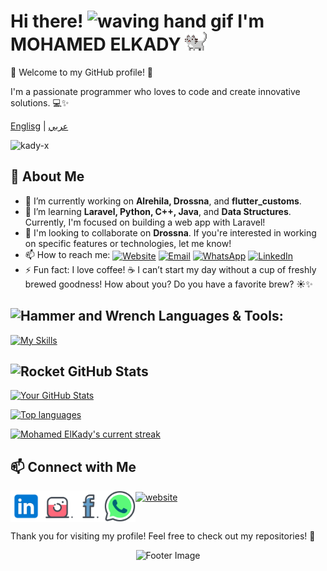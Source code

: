 # Hi there! <img src="https://user-images.githubusercontent.com/72663882/171687151-bb31c996-c9d2-49c8-b593-734946893b23.gif" alt="waving hand gif" aria-hidden="true" width="40" /> I'm MOHAMED ELKADY <a href="https://elmoparmg.com"><img src="cat.gif" width="35" alt="animated cat"/></a>

🌟 Welcome to my GitHub profile! 🎉

I'm a passionate programmer who loves to code and create innovative solutions. 💻✨

<a href="https://github.com/kady-x/kady-x/blob/main/README.md"><span>Englisg</span></a> |
<a href="https://github.com/kady-x/kady-x/blob/main/README_AR.md"><span>عربي</span></a>

<p align="left"><img src="https://komarev.com/ghpvc/?username=kady-x&label=Profile%20views&color=0e75b6&style=flat" alt="kady-x"/></p>

## 🌟 About Me

- 🔭 I’m currently working on **Alrehila, Drossna**, and **flutter_customs**.
- 🌱 I’m learning **Laravel, Python, C++, Java**, and **Data Structures**. Currently, I'm focused on building a web app with Laravel!
- 👯 I'm looking to collaborate on **Drossna**. If you're interested in working on specific features or technologies, let me know! 
- 📫 How to reach me: 
<a href="https://elmoparmg.com" title="Portfolio"><img alt="Website" src="https://img.shields.io/badge/website-f59042?style=for-the-badge&logo=About.me&logoColor=white" height="30" align="center"/></a>
<a href="mailto:mohamed@elmoparmg.com" title="Email"><img alt="Email" src="https://img.shields.io/badge/Gmail-D14836?style=for-the-badge&logo=gmail&logoColor=white" height="30" align="center"/></a>
<a href="https://wa.me/+201021207569" title="WhatsApp"><img alt="WhatsApp" src="https://img.shields.io/badge/WhatsApp-25D366?style=for-the-badge&logo=whatsapp&logoColor=white" height="30" align="center"/></a>
<a href="https://www.linkedin.com/in/kadyx/"><img alt="LinkedIn" src="https://img.shields.io/static/v1?message=LinkedIn&logo=linkedin&label=&color=0077B5&logoColor=white&style=for-the-badge" height="30" align="center"/></a>
- ⚡ Fun fact: I love coffee! ☕ I can’t start my day without a cup of freshly brewed goodness! How about you? Do you have a favorite brew? ☀️✨

## <img src="https://raw.githubusercontent.com/Tarikul-Islam-Anik/Animated-Fluent-Emojis/master/Emojis/Objects/Hammer%20and%20Wrench.png" alt="Hammer and Wrench" width="30" height="30" /> Languages & Tools:
[![My Skills](https://skillicons.dev/icons?i=html,css,js,dart,flutter,php,laravel,python,mysql,docker,mongodb,firebase,md,git,github,vscode,postman,stackoverflow&perline=15)](#)

## <img src="https://raw.githubusercontent.com/Tarikul-Islam-Anik/Animated-Fluent-Emojis/master/Emojis/Travel%20and%20places/Rocket.png" alt="Rocket" width="30" height="30" /> GitHub Stats

[![Your GitHub Stats](https://github-readme-stats.vercel.app/api?username=kady-x&count_private=true&show_icons=true&theme=radical)](#)

[![Top languages](https://github-readme-mwendwa.vercel.app/api/top-langs/?username=kady-x&count_private=true&show_icons=true&theme=radical)](#)

[![Mohamed ElKady's current streak](https://streak-stats.demolab.com/?user=kady-x&count_private=true&show_icons=true&theme=radical)](#)

## 📫 Connect with Me

<div style="display: flex;">
    <a href="https://www.linkedin.com/in/kadyx" target="blank"><img align="center" src="Social/linkedin.svg" alt="linkedin" height="50" width="50" /></a>
    <a href="https://instagram.com/_kadyx_" target="blank"><img align="center" src="Social/instagram.svg" alt="instagram" height="50" width="50" /></a>
    <a href="https://www.facebook.com/Qadyx" target="blank"><img align="center" src="Social/facebook.svg" alt="facebook" height="50" width="50" /></a>
    <a href="https://wa.me/+201021207569" target="blank"><img align="center" src="Social/whatsapp.svg" alt="WaME" height="50" width="50" /></a>
    <a href="https://elmoparmg.com/" target="blank"><img align="center" src="https://img.icons8.com/fluency/96/internet.png" alt="website" height="50" width="50" /></a>
</div>

Thank you for visiting my profile! Feel free to check out my repositories! 🌈

<p align="center">
    <img src="https://capsule-render.vercel.app/api?type=waving&color=gradient&height=150&section=footer" alt="Footer Image"/>
</p>
